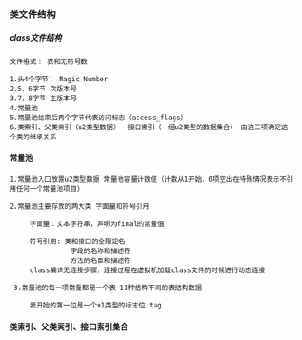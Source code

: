 ### 类文件结构
 
 
##### class文件结构
    文件格式： 表和无符号数

    1.头4个字节： Magic Number
    2.5，6字节 次版本号
    3.7，8字节 主版本号
    4.常量池
    5.常量池结束后两个字节代表访问标志（access_flags）
    6.类索引、父类索引（u2类型数据）  接口索引（一组u2类型的数据集合） 由这三项确定这个类的继承关系
     
#### 常量池
    
    1.常量池入口放置u2类型数据 常量池容量计数值（计数从1开始，0项空出在特殊情况表示不引用任何一个常量池项目）
      
    2.常量池主要存放的两大类 字面量和符号引用
        
         字面量：文本字符串，声明为final的常量值
        
         符号引用: 类和接口的全限定名
                   字段的名称和描述符
                   方法的名臣和描述符
         class编译无连接步骤，连接过程在虚拟机加载class文件的时候进行动态连接
         
     3.常量池的每一项常量都是一个表 11种结构不同的表结构数据
        
         表开始的第一位是一个u1类型的标志位 tag
        
#### 类索引、父类索引、接口索引集合           
      
      
      